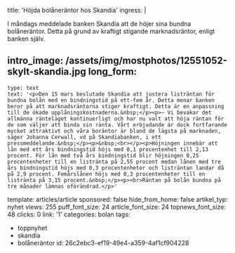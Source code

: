 title: 'Höjda bolåneräntor hos Skandia'
ingress: |
  <p>I måndags meddelade banken Skandia att de höjer sina bundna bolåneräntor. Detta på grund av kraftigt stigande marknadsräntor, enligt banken själv.
  </p>
  
intro_image: /assets/img/mostphotos/12551052-skylt-skandia.jpg
long_form:
  -
    type: text
    text: '<p>Den 15 mars beslutade Skandia att justera listräntan för bundna bolån med en bindningstid på ett-fem år. Detta menar banken beror på att marknadsräntorna stiger kraftigt. Detta är en anpassning till de ökade upplåningskostnaderna.&nbsp;</p><p>– Vi bevakar det allmänna ränteläget kontinuerligt och har nu valt att höja räntan för de som väljer att binda sin ränta. Vårt erbjudande är dock fortfarande mycket attraktivt och våra boräntor är bland de lägsta på marknaden, säger Johanna Cerwall, vd på Skandiabanken, i ett pressmeddelande.&nbsp;</p><p>&nbsp;<br></p><p>Höjningen innebär att lån med ett års bindningstid höjs med 0,1 procentenhet till 2,13 procent. För lån med två års bindningstid blir höjningen 0,25 procentenheter till en listränta på 2,55 procent medan lånen med tre års bindningstid höjs med 0,3 procentenheter och listräntan landar då på 2,9 procent. Femårslånen höjs med 0,3 procentenheter till en listränta på 3,15 procent.&nbsp;</p><p><br>Räntan på bolån bundna på tre månader lämnas oförändrad.</p>'
template: articles/article
sponsored: false
hide_from_home: false
artikel_typ: nyhet
views: 255
puff_font_size: 24
article_font_size: 24
topnews_font_size: 48
clicks: 0
link: '1'
categories: bolan
tags:
  - toppnyhet
  - skandia
  - bolåneräntor
id: 26c2ebc3-ef19-49e4-a359-4af1cf904228
